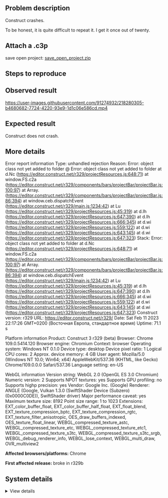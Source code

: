 ## Problem description

Construct crashes.

To be honest, it is quite difficult to repeat it. I get it once out of twenty.

## Attach a .c3p

save open project: [save_open_project.zip](https://github.com/WilsonPercival/WilsonPercival/files/10714672/save_open_project.zip)

## Steps to reproduce



## Observed result

https://user-images.githubusercontent.com/91274932/218280305-b4680682-7724-4220-93e9-1d1c06e586cd.mp4

## Expected result

Construct does not crash.

## More details

Error report information
Type: unhandled rejection
Reason: Error: object class not yet added to folder @ Error: object class not yet added to folder at d.Nc (https://editor.construct.net/r329/projectResources.js:648:71) at window.FS.c2a (https://editor.construct.net/r329/components/bars/projectBar/projectBar.js:100:97) at Array. (https://editor.construct.net/r329/components/bars/projectBar/projectBar.js:86:394) at window.ceb.dispatchEvent (https://editor.construct.net/r329/main.js:1234:42) at Lu (https://editor.construct.net/r329/projectResources.js:45:319) at d.Ih (https://editor.construct.net/r329/projectResources.js:647:390) at d.Ih (https://editor.construct.net/r329/projectResources.js:666:345) at d.wi (https://editor.construct.net/r329/projectResources.js:559:122) at d.wi (https://editor.construct.net/r329/projectResources.js:643:145) at d.wi (https://editor.construct.net/r329/projectResources.js:647:323)
Stack: Error: object class not yet added to folder at d.Nc (https://editor.construct.net/r329/projectResources.js:648:71) at window.FS.c2a (https://editor.construct.net/r329/components/bars/projectBar/projectBar.js:100:97) at Array. (https://editor.construct.net/r329/components/bars/projectBar/projectBar.js:86:394) at window.ceb.dispatchEvent (https://editor.construct.net/r329/main.js:1234:42) at Lu (https://editor.construct.net/r329/projectResources.js:45:319) at d.Ih (https://editor.construct.net/r329/projectResources.js:647:390) at d.Ih (https://editor.construct.net/r329/projectResources.js:666:345) at d.wi (https://editor.construct.net/r329/projectResources.js:559:122) at d.wi (https://editor.construct.net/r329/projectResources.js:643:145) at d.wi (https://editor.construct.net/r329/projectResources.js:647:323)
Construct version: r329
URL: https://editor.construct.net/r329/
Date: Sat Feb 11 2023 22:17:26 GMT+0200 (Восточная Европа, стандартное время)
Uptime: 71.1 s

Platform information
Product: Construct 3 r329 (beta)
Browser: Chrome 109.0.5414.120
Browser engine: Chromium
Context: browser
Operating system: Windows NT 0.1.0
Device type: desktop
Device pixel ratio: 1
Logical CPU cores: 2
Approx. device memory: 4 GB
User agent: Mozilla/5.0 (Windows NT 10.0; Win64; x64) AppleWebKit/537.36 (KHTML, like Gecko) Chrome/109.0.0.0 Safari/537.36
Language setting: en-US

WebGL information
Version string: WebGL 2.0 (OpenGL ES 3.0 Chromium)
Numeric version: 2
Supports NPOT textures: yes
Supports GPU profiling: no
Supports highp precision: yes
Vendor: Google Inc. (Google)
Renderer: ANGLE (Google, Vulkan 1.3.0 (SwiftShader Device (Subzero) (0x0000C0DE)), SwiftShader driver)
Major performance caveat: yes
Maximum texture size: 8192
Point size range: 1 to 1023
Extensions: EXT_color_buffer_float, EXT_color_buffer_half_float, EXT_float_blend, EXT_texture_compression_bptc, EXT_texture_compression_rgtc, EXT_texture_filter_anisotropic, OES_draw_buffers_indexed, OES_texture_float_linear, WEBGL_compressed_texture_astc, WEBGL_compressed_texture_etc, WEBGL_compressed_texture_etc1, WEBGL_compressed_texture_s3tc, WEBGL_compressed_texture_s3tc_srgb, WEBGL_debug_renderer_info, WEBGL_lose_context, WEBGL_multi_draw, OVR_multiview2

**Affected browsers/platforms:** Chrome

**First affected release:** broke in r329b

## System details

<details><summary>View details</summary>

Platform information
Product: Construct 3 r329 (beta)
Browser: Chrome 109.0.5414.120
Browser engine: Chromium
Context: browser
Operating system: Windows NT 0.1.0
Device type: desktop
Device pixel ratio: 1
Logical CPU cores: 2
Approx. device memory: 4 GB
User agent: Mozilla/5.0 (Windows NT 10.0; Win64; x64) AppleWebKit/537.36 (KHTML, like Gecko) Chrome/109.0.0.0 Safari/537.36
Language setting: en-US

Local storage
Storage quota (approx): 59 gb
Storage usage (approx): 167 mb (0.3%)
Persistant storage: No

Browser support notes
This list contains missing features that are not required, but could improve performance or user experience if supported.

UI effects are disabled in settings.
WebGL indicates a major performance caveat. It is probably using software rendering.
WebGL information
Version string: WebGL 2.0 (OpenGL ES 3.0 Chromium)
Numeric version: 2
Supports NPOT textures: yes
Supports GPU profiling: no
Supports highp precision: yes
Vendor: Google Inc. (Google)
Renderer: ANGLE (Google, Vulkan 1.3.0 (SwiftShader Device (Subzero) (0x0000C0DE)), SwiftShader driver)
Major performance caveat: yes
Maximum texture size: 8192
Point size range: 1 to 1023
Extensions:

EXT_color_buffer_float
EXT_color_buffer_half_float
EXT_float_blend
EXT_texture_compression_bptc
EXT_texture_compression_rgtc
EXT_texture_filter_anisotropic
OES_draw_buffers_indexed
OES_texture_float_linear
WEBGL_compressed_texture_astc
WEBGL_compressed_texture_etc
WEBGL_compressed_texture_etc1
WEBGL_compressed_texture_s3tc
WEBGL_compressed_texture_s3tc_srgb
WEBGL_debug_renderer_info
WEBGL_lose_context
WEBGL_multi_draw
OVR_multiview2
Audio information
System sample rate: 48000 Hz
Output channels: 2
Output interpretation: speakers
Supported decode formats:

WebM Opus (audio/webm; codecs=opus)
Ogg Opus (audio/ogg; codecs=opus)
WebM Vorbis (audio/webm; codecs=vorbis)
Ogg Vorbis (audio/ogg; codecs=vorbis)
MPEG-4 AAC (audio/mp4; codecs=mp4a.40.5)
MP3 (audio/mpeg)
FLAC (audio/flac)
PCM WAV (audio/wav; codecs=1)
Supported encode formats:

WebM Opus (audio/webm; codecs=opus)
Video information
Supported decode formats:

WebM AV1 (video/webm; codecs=av01.0.00M.08)
MP4 AV1 (video/mp4; codecs=av01.0.00M.08)
WebM VP9 (video/webm; codecs=vp9)
WebM VP8 (video/webm; codecs=vp8)
Ogg Theora (video/ogg; codecs=theora)
H.264 (video/mp4; codecs=avc1.42E01E)
Supported encode formats:

WebM VP9 (video/webm; codecs=vp9)
WebM VP8 (video/webm; codecs=vp8)

</details>
